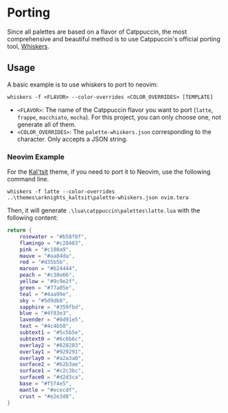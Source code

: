 # Porting

Since all palettes are based on a flavor of Catppuccin, the most comprehensive and beautiful method is to use Catppuccin's official porting tool, [Whiskers](https://github.com/catppuccin/whiskers).

## Usage

A basic example is to use whiskers to port to neovim:

```console
whiskers -f <FLAVOR> --color-overrides <COLOR_OVERRIDES> [TEMPLATE]
```

-   `<FLAVOR>`: The name of the Catppuccin flavor you want to port (`latte`, `frappe`, `macchiato`, `mocha`). For this project, you can only choose one, not generate all of them.
-   `<COLOR_OVERRIDES>`: The `palette-whiskers.json` corresponding to the character. Only accepts a JSON string.

### Neovim Example

For the [Kal'tsit](../themes/arknights_kaltsit/README.md) theme, if you need to port it to Neovim, use the following command line.

```console
whiskers -f latte --color-overrides ..\themes\arknights_kaltsit\palette-whiskers.json nvim.tera
```


Then, it will generate `.\lua\catppuccin\palettes\latte.lua` with the following content:

```lua
return {
	rosewater = "#b58f8f",
	flamingo = "#c28483",
	pink = "#c180a9",
	mauve = "#aa84da",
	red = "#d35b5b",
	maroon = "#b24444",
	peach = "#c38e66",
	yellow = "#9c9e2f",
	green = "#77a05e",
	teal = "#4aa99e",
	sky = "#5d9db8",
	sapphire = "#359fbd",
	blue = "#4f83e3",
	lavender = "#8d91e5",
	text = "#4c4b50",
	subtext1 = "#5c5b5e",
	subtext0 = "#6c6b6c",
	overlay2 = "#828283",
	overlay1 = "#929291",
	overlay0 = "#a2a3a0",
	surface2 = "#b2b3ae",
	surface1 = "#c2c3bc",
	surface0 = "#d2d3ca",
	base = "#f5f4e5",
	mantle = "#ececdf",
	crust = "#e2e3d8",
}
```